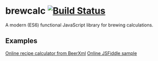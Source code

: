 # brewcalc [![Build Status](https://travis-ci.org/brewcomputer/brewcalc.svg?branch=master)](https://travis-ci.org/brewcomputer/brewcalc)
A modern (ES6) functional JavaScript library for brewing calculations.

Examples
--------------------
[Online recipe calculator from BeerXml](https://brewcomputer.github.io/brewcalc/)
[Online JSFiddle sample](https://jsfiddle.net/krutilin/nn7sdekg/)